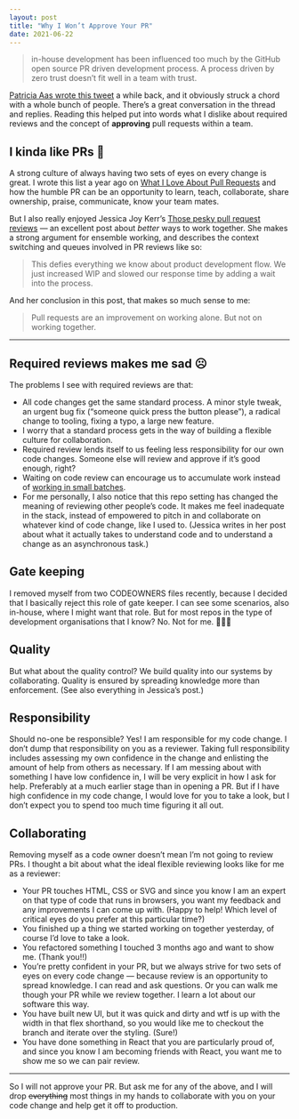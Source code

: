 ```yaml
---
layout: post
title: "Why I Won’t Approve Your PR"
date: 2021-06-22
---
```


> in-house development has been influenced too much by the GitHub open source PR driven development process. A process driven by zero trust doesn’t fit well in a team with trust.

[Patricia Aas wrote this tweet](https://twitter.com/pati_gallardo/status/1373343835330383878) a while back, and it obviously struck a chord with a whole bunch of people. There’s a great conversation in the thread and replies. Reading this helped put into words what I dislike about required reviews and the concept of **approving** pull requests within a team. 

## I kinda like PRs 💝

A strong culture of always having two sets of eyes on every change is great. I wrote this list a year ago on [What I Love About Pull Requests](/2020/05/pull-requests/) and how the humble PR can be an opportunity to learn, teach, collaborate, share ownership, praise, communicate, know your team mates.

But I also really enjoyed Jessica Joy Kerr’s [Those pesky pull request reviews](https://jessitron.com/2021/03/27/those-pesky-pull-request-reviews/) — an excellent post about _better_ ways to work together. She makes a strong argument for ensemble working, and describes the context switching and queues involved in PR reviews like so:

> This defies everything we know about product development flow. We just increased WIP and slowed our response time by adding a wait into the process.

And her conclusion in this post, that makes so much sense to me:

> Pull requests are an improvement on working alone. But not on working together.

---

## Required reviews makes me sad ☹️

The problems I see with required reviews are that:

- All code changes get the same standard process. A minor style tweak, an urgent bug fix (“someone quick press the button please”), a radical change to tooling, fixing a typo, a large new feature.
- I worry that a standard process gets in the way of building a flexible culture for collaboration.
- Required review lends itself to us feeling less responsibility for our own code changes. Someone else will review and approve if it’s good enough, right?
- Waiting on code review can encourage us to accumulate work instead of [working in small batches](https://cloud.google.com/architecture/devops/devops-process-working-in-small-batches).
- For me personally, I also notice that this repo setting has changed the meaning of reviewing other people’s code. It&nbsp;makes me feel inadequate in the stack, instead of empowered to pitch in and collaborate on whatever kind of code change, like I used to. (Jessica writes in her post about what it actually takes to understand code and to understand a change as an asynchronous task.)

## Gate keeping

I removed myself from two CODEOWNERS files recently, because I decided that I basically reject this role of gate keeper. I can see some scenarios, also in-house, where I might want that role. But for most repos in the type of development organisations that I know? No. Not for me. 🙅🏻‍♀️

## Quality

But what about the quality control? We build quality into our systems by collaborating. Quality is ensured by spreading knowledge more than enforcement. (See also everything in Jessica’s post.)

## Responsibility

Should no-one be responsible? Yes! I am responsible for my code change. I don’t dump that responsibility on you as a reviewer. Taking full responsibility includes assessing my own confidence in the change and enlisting the amount of help from others as necessary. If I am messing about with something I have low confidence in, I will be very explicit in how I ask for help. Preferably at a much earlier stage than in opening a PR. But if I have high confidence in my code change, I would love for you to take a look, but I don’t expect you to spend too much time figuring it all out.

## Collaborating

Removing myself as a code owner doesn’t mean I’m not going to review PRs. I thought a bit about what the ideal flexible reviewing looks like for me as a reviewer:

- Your PR touches HTML, CSS or SVG and since you know I am an expert on that type of code that runs in browsers, you want my feedback and any improvements I can come up with. (Happy to help! Which level of critical eyes do you prefer at this particular time?)
- You finished up a thing we started working on together yesterday, of course I’d love to take a look.
- You refactored something I touched 3 months ago and want to show me. (Thank you!!)
- You’re pretty confident in your PR, but we always strive for two sets of eyes on every code change —&nbsp;because review is an opportunity to spread knowledge. I can read and ask questions. Or you can walk me though your PR while we review together. I learn a lot about our software this way.
- You have built new UI, but it was quick and dirty and wtf is up with the width in that flex shorthand, so you would like me to checkout the branch and iterate over the styling. (Sure!)
- You have done something in React that you are particularly proud of, and since you know I am becoming friends with React, you want me to show me so we can pair review.

---

So I will not approve your PR. But ask me for any of the above, and I will drop <s>everything</s> most things in my hands to collaborate with you on your code change and help get it off to production.

